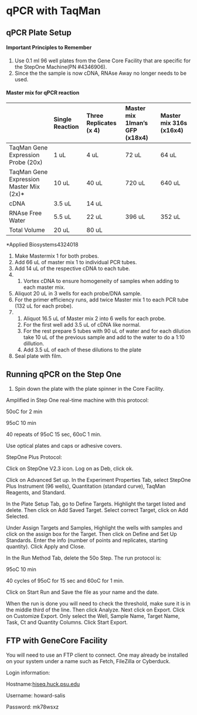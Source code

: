 # qPCR with TaqMan

## qPCR Plate Setup

#### Important Principles to Remember

1. Use 0.1 ml 96 well plates from the Gene Core Facility that are specific for the StepOne Machine\(PN \#4346906\).
2. Since the the sample is now cDNA, RNAse Away no longer needs to be used.

#### Master mix for qPCR reaction

|  | Single Reaction | Three Replicates \(x 4\) | Master mix 1Iman’s GFP \(x18x4\) | Master mix 316s \(x16x4\) |
| :--- | :--- | :--- | :--- | :--- |
| TaqMan Gene Expression Probe \(20x\) | 1 uL | 4 uL | 72 uL | 64 uL |
| TaqMan Gene Expression Master Mix \(2x\)\* | 10 uL | 40 uL | 720 uL | 640 uL |
| cDNA | 3.5 uL | 14 uL |  |  |
| RNAse Free Water | 5.5 uL | 22 uL | 396 uL | 352 uL |
| Total Volume | 20 uL | 80 uL |  |  |

\*Applied Biosystems4324018

1. Make Mastermix 1 for both probes.
2. Add 66 uL of master mix 1 to individual PCR tubes.
3. Add 14 uL of the respective cDNA to each tube.
4. 1. Vortex cDNA to ensure homogeneity of samples when adding to each master mix.
5. Aliquot 20 uL in 3 wells for each probe/DNA sample.
6. For the primer efficiency runs, add twice Master mix 1 to each PCR tube \(132 uL for each probe\).
7. 1. Aliquot 16.5 uL of Master mix 2 into 6 wells for each probe.
   2. For the first well add 3.5 uL of cDNA like normal.
   3. For the rest prepare 5 tubes with 90 uL of water and for each dilution take 10 uL of the previous sample and add to the water to do a 1:10 dillution.
   4. Add 3.5 uL of each of these dilutions to the plate
8. Seal plate with film.

## Running qPCR on the Step One

1. Spin down the plate with the plate spinner in the Core Facility.

Amplified in Step One real-time machine with this protocol:

50oC for 2 min

95oC 10 min

40 repeats of 95oC 15 sec, 60oC 1 min.

Use optical plates and caps or adhesive covers.

StepOne Plus Protocol:

Click on StepOne V2.3 icon. Log on as Deb, click ok.

Click on Advanced Set up. In the Experiment Properties Tab, select StepOne Plus Instrument \(96 wells\), Quantitation \(standard curve\), TaqMan Reagents, and Standard.

In the Plate Setup Tab, go to Define Targets. Highlight the target listed and delete. Then click on Add Saved Target. Select correct Target, click on Add Selected.

Under Assign Targets and Samples, Highlight the wells with samples and click on the assign box for the Target. Then click on Define and Set Up Standards. Enter the info \(number of points and replicates, starting quantity\). Click Apply and Close.

In the Run Method Tab, delete the 50o Step. The run protocol is:

95oC 10 min

40 cycles of 95oC for 15 sec and 60oC for 1 min.

Click on Start Run and Save the file as your name and the date.

When the run is done you will need to check the threshold, make sure it is in the middle third of the line. Then click Analyze. Next click on Export. Click on Customize Export. Only select the Well, Sample Name, Target Name, Task, Ct and Quantity Columns. Click Start Export.

## FTP with GeneCore Facility

You will need to use an FTP client to connect. One may already be installed on your system under a name such as Fetch, FileZilla or Cyberduck.

Login information:

Hostname:[hiseq.huck.psu.edu](http://hiseq.huck.psu.edu/)

Username: howard-salis

Password: mk78wsxz

